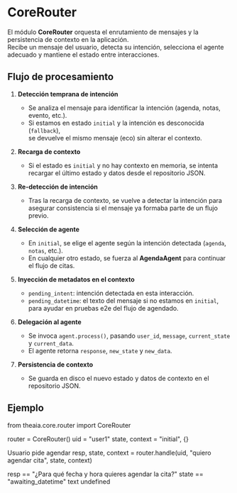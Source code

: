 # CoreRouter

El módulo **CoreRouter** orquesta el enrutamiento de mensajes y la persistencia de contexto en la aplicación.  
Recibe un mensaje del usuario, detecta su intención, selecciona el agente adecuado y mantiene el estado entre interacciones.

## Flujo de procesamiento

1. **Detección temprana de intención**  
   - Se analiza el mensaje para identificar la intención (agenda, notas, evento, etc.).  
   - Si estamos en estado `initial` y la intención es desconocida (`fallback`),  
     se devuelve el mismo mensaje (eco) sin alterar el contexto.

2. **Recarga de contexto**  
   - Si el estado es `initial` y no hay contexto en memoria, se intenta  
     recargar el último estado y datos desde el repositorio JSON.

3. **Re-detección de intención**  
   - Tras la recarga de contexto, se vuelve a detectar la intención para  
     asegurar consistencia si el mensaje ya formaba parte de un flujo previo.

4. **Selección de agente**  
   - En `initial`, se elige el agente según la intención detectada (`agenda`, `notas`, etc.).  
   - En cualquier otro estado, se fuerza al **AgendaAgent** para continuar el flujo de citas.

5. **Inyección de metadatos en el contexto**  
   - `pending_intent`: intención detectada en esta interacción.  
   - `pending_datetime`: el texto del mensaje si no estamos en `initial`,  
     para ayudar en pruebas e2e del flujo de agendado.

6. **Delegación al agente**  
   - Se invoca `agent.process()`, pasando `user_id`, `message`, `current_state` y `current_data`.  
   - El agente retorna `response`, `new_state` y `new_data`.

7. **Persistencia de contexto**  
   - Se guarda en disco el nuevo estado y datos de contexto en el repositorio JSON.

## Ejemplo

from theaia.core.router import CoreRouter

router = CoreRouter()
uid = "user1"
state, context = "initial", {}

Usuario pide agendar
resp, state, context = router.handle(uid, "quiero agendar cita", state, context)

resp == "¿Para qué fecha y hora quieres agendar la cita?"
state == "awaiting_datetime"
text
undefined